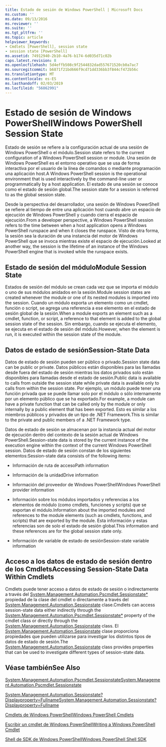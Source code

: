 ```yaml
---
title: Estado de sesión de Windows PowerShell | Microsoft Docs
ms.custom: ''
ms.date: 09/13/2016
ms.reviewer: ''
ms.suite: ''
ms.tgt_pltfrm: ''
ms.topic: article
helpviewer_keywords:
- Cmdlets [PowerShell], session state
- session state [PowerShell]
ms.assetid: 74912940-2b10-4a76-b174-6d035d71c02b
caps.latest.revision: 8
ms.openlocfilehash: 5d4effb508c9f2544832dad557671520cb0a7ac7
ms.sourcegitcommit: b6871f21bd666f9cd71dd336bb3f844cf472b56c
ms.translationtype: MT
ms.contentlocale: es-ES
ms.lasthandoff: 02/03/2019
ms.locfileid: "56862991"
---
```

# <a name="windows-powershell-session-state"></a><span data-ttu-id="37c2f-102">Estado de sesión de Windows PowerShell</span><span class="sxs-lookup"><span data-stu-id="37c2f-102">Windows PowerShell Session State</span></span>

<span data-ttu-id="37c2f-103">Estado de sesión se refiere a la configuración actual de una sesión de Windows PowerShell o el módulo.</span><span class="sxs-lookup"><span data-stu-id="37c2f-103">Session state refers to the current configuration of a Windows PowerShell session or module.</span></span> <span data-ttu-id="37c2f-104">Una sesión de Windows PowerShell es el entorno operativo que se usa de forma interactiva por el usuario de la línea de comandos o mediante programación una aplicación host.</span><span class="sxs-lookup"><span data-stu-id="37c2f-104">A Windows PowerShell session is the operational environment that is used interactively by the command-line user or programmatically by a host application.</span></span> <span data-ttu-id="37c2f-105">El estado de una sesión se conoce como el estado de sesión global.</span><span class="sxs-lookup"><span data-stu-id="37c2f-105">The session state for a session is referred to as the global session state.</span></span>

<span data-ttu-id="37c2f-106">Desde la perspectiva del desarrollador, una sesión de Windows PowerShell se refiere al tiempo de entre una aplicación host cuando abre un espacio de ejecución de Windows PowerShell y cuando cierra el espacio de ejecución.</span><span class="sxs-lookup"><span data-stu-id="37c2f-106">From a developer perspective, a Windows PowerShell session refers to the time between when a host application opens a Windows PowerShell runspace and when it closes the runspace.</span></span> <span data-ttu-id="37c2f-107">Visto de otra forma, la sesión sea la duración de una instancia del motor de Windows PowerShell que se invoca mientras existe el espacio de ejecución.</span><span class="sxs-lookup"><span data-stu-id="37c2f-107">Looked at another way, the session is the lifetime of an instance of the Windows PowerShell engine that is invoked while the runspace exists.</span></span>

## <a name="module-session-state"></a><span data-ttu-id="37c2f-108">Estado de sesión del módulo</span><span class="sxs-lookup"><span data-stu-id="37c2f-108">Module Session State</span></span>

<span data-ttu-id="37c2f-109">Estados de sesión del módulo se crean cada vez que se importa el módulo o uno de sus módulos anidados en la sesión.</span><span class="sxs-lookup"><span data-stu-id="37c2f-109">Module session states are created whenever the module or one of its nested modules is imported into the session.</span></span> <span data-ttu-id="37c2f-110">Cuando un módulo exporta un elemento como un cmdlet, función o script, se agrega una referencia a ese elemento en el estado de sesión global de la sesión.</span><span class="sxs-lookup"><span data-stu-id="37c2f-110">When a module exports an element such as a cmdlet, function, or script, a reference to that element is added to the global session state of the session.</span></span> <span data-ttu-id="37c2f-111">Sin embargo, cuando se ejecuta el elemento, se ejecuta en el estado de sesión del módulo.</span><span class="sxs-lookup"><span data-stu-id="37c2f-111">However, when the element is run, it is executed within the session state of the module.</span></span>

## <a name="session-state-data"></a><span data-ttu-id="37c2f-112">Datos de estado de sesión</span><span class="sxs-lookup"><span data-stu-id="37c2f-112">Session-State Data</span></span>

<span data-ttu-id="37c2f-113">Datos de estado de sesión pueden ser público o privado.</span><span class="sxs-lookup"><span data-stu-id="37c2f-113">Session state data can be public or private.</span></span> <span data-ttu-id="37c2f-114">Datos públicos están disponibles para las llamadas desde fuera del estado de sesión mientras los datos privados solo están disponibles para llamadas desde el estado de sesión.</span><span class="sxs-lookup"><span data-stu-id="37c2f-114">Public data is available to calls from outside the session state while private data is available only to calls from within the session state.</span></span> <span data-ttu-id="37c2f-115">Por ejemplo, un módulo puede tener una función privada que se puede llamar solo por el módulo o sólo internamente por un elemento público que se ha exportado.</span><span class="sxs-lookup"><span data-stu-id="37c2f-115">For example, a module can have a private function that can be called only by the module or only internally by a public element that has been exported.</span></span> <span data-ttu-id="37c2f-116">Esto es similar a los miembros públicos y privados de un tipo de .NET Framework.</span><span class="sxs-lookup"><span data-stu-id="37c2f-116">This is similar to the private and public members of a .NET Framework type.</span></span>

<span data-ttu-id="37c2f-117">Datos de estado de sesión se almacenan por la instancia actual del motor de ejecución dentro del contexto de la sesión actual de Windows PowerShell.</span><span class="sxs-lookup"><span data-stu-id="37c2f-117">Session-state data is stored by the current instance of the execution engine within the context of the current Windows PowerShell session.</span></span> <span data-ttu-id="37c2f-118">Datos de estado de sesión constan de los siguientes elementos:</span><span class="sxs-lookup"><span data-stu-id="37c2f-118">Session-state data consists of the following items:</span></span>

- <span data-ttu-id="37c2f-119">Información de ruta de acceso</span><span class="sxs-lookup"><span data-stu-id="37c2f-119">Path information</span></span>

- <span data-ttu-id="37c2f-120">Información de la unidad</span><span class="sxs-lookup"><span data-stu-id="37c2f-120">Drive information</span></span>

- <span data-ttu-id="37c2f-121">Información del proveedor de Windows PowerShell</span><span class="sxs-lookup"><span data-stu-id="37c2f-121">Windows PowerShell provider information</span></span>

- <span data-ttu-id="37c2f-122">Información sobre los módulos importados y referencias a los elementos de módulo (como cmdlets, funciones y scripts) que se exportan el módulo.</span><span class="sxs-lookup"><span data-stu-id="37c2f-122">Information about the imported modules and references to the module elements (such as cmdlets, functions, and scripts) that are exported by the module.</span></span> <span data-ttu-id="37c2f-123">Esta información y estas referencias son de solo el estado de sesión global.</span><span class="sxs-lookup"><span data-stu-id="37c2f-123">This information and these references are for the global session state only.</span></span>

- <span data-ttu-id="37c2f-124">Información de variable de estado de sesión</span><span class="sxs-lookup"><span data-stu-id="37c2f-124">Session-state variable information</span></span>

## <a name="accessing-session-state-data-within-cmdlets"></a><span data-ttu-id="37c2f-125">Acceso a los datos de estado de sesión dentro de los Cmdlets</span><span class="sxs-lookup"><span data-stu-id="37c2f-125">Accessing Session-State Data Within Cmdlets</span></span>

<span data-ttu-id="37c2f-126">Cmdlets puede tener acceso a datos de estado de sesión o indirectamente a través del [System.Management.Automation.Pscmdlet.Sessionstate\*](/dotnet/api/System.Management.Automation.PSCmdlet.SessionState) propiedad de la clase del cmdlet o directamente a través del [ System.Management.Automation.Sessionstate](/dotnet/api/System.Management.Automation.SessionState) clase.</span><span class="sxs-lookup"><span data-stu-id="37c2f-126">Cmdlets can access session-state data either indirectly through the [System.Management.Automation.Pscmdlet.Sessionstate\*](/dotnet/api/System.Management.Automation.PSCmdlet.SessionState) property of the cmdlet class or directly through the [System.Management.Automation.Sessionstate](/dotnet/api/System.Management.Automation.SessionState) class.</span></span> <span data-ttu-id="37c2f-127">El [System.Management.Automation.Sessionstate](/dotnet/api/System.Management.Automation.SessionState) clase proporciona propiedades que pueden utilizarse para investigar los distintos tipos de datos de estado de sesión.</span><span class="sxs-lookup"><span data-stu-id="37c2f-127">The [System.Management.Automation.Sessionstate](/dotnet/api/System.Management.Automation.SessionState) class provides properties that can be used to investigate different types of session-state data.</span></span>

## <a name="see-also"></a><span data-ttu-id="37c2f-128">Véase también</span><span class="sxs-lookup"><span data-stu-id="37c2f-128">See Also</span></span>

[<span data-ttu-id="37c2f-129">System.Management.Automation.Pscmdlet.Sessionstate</span><span class="sxs-lookup"><span data-stu-id="37c2f-129">System.Management.Automation.Pscmdlet.Sessionstate</span></span>](/dotnet/api/System.Management.Automation.PSCmdlet.SessionState)

[<span data-ttu-id="37c2f-130">System.Management.Automation.Sessionstate?Displayproperty=Fullname</span><span class="sxs-lookup"><span data-stu-id="37c2f-130">System.Management.Automation.Sessionstate?Displayproperty=Fullname</span></span>](/dotnet/api/System.Management.Automation.SessionState)

[<span data-ttu-id="37c2f-131">Cmdlets de Windows PowerShell</span><span class="sxs-lookup"><span data-stu-id="37c2f-131">Windows PowerShell Cmdlets</span></span>](./cmdlet-overview.md)

[<span data-ttu-id="37c2f-132">Escribir un cmdlet de Windows PowerShell</span><span class="sxs-lookup"><span data-stu-id="37c2f-132">Writing a Windows PowerShell Cmdlet</span></span>](./writing-a-windows-powershell-cmdlet.md)

[<span data-ttu-id="37c2f-133">Shell de SDK de Windows PowerShell</span><span class="sxs-lookup"><span data-stu-id="37c2f-133">Windows PowerShell Shell SDK</span></span>](../windows-powershell-reference.md)
